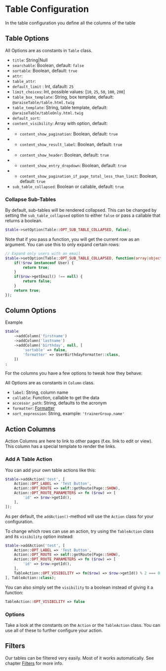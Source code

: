 # Table Configuration

In the table configuration you define all the columns of the table

## Table Options

All Options are as constants in `Table` class.

- `title`: String|Null
- `searchable`: Boolean, default: `false`
- `sortable`: Boolean, default: `true`
- `attr`:
- `table_attr`: 
- `default_limit` : Int, dafault: `25`
- `limit_choices`:  Int, possible values: [`10`, `25`, `50`, `100`, `200`]
- `table_box_template`: String, box template, default: `@araiseTable/table.html.twig`
- `table_template`: String, table template, default:  `@araiseTable/tableOnly.html.twig`
- `default_sort`:
- `content_visibility`: Array with option, default:
- - `content_show_pagination`: Boolean, default: `true`
- - `content_show_result_label`: Boolean, default: `true`
- - `content_show_header`: Boolean, default: `true`
- - `content_show_entry_dropdown`: Boolean, default: `true`
- - `content_show_pagination_if_page_total_less_than_limit`: Boolean, default: `true`
- `sub_table_collapsed`: Boolean or callable, default: `true`


### Collapse Sub-Tables
By default, sub-tables will be rendered collapsed. 
This can be changed by setting the `sub_table_collapsed` option to either `false` or pass a callable that returns a boolean.

```php
$table->setOption(Table::OPT_SUB_TABLE_COLLAPSED, false);
```

Note that if you pass a function, you will get the current row as an argument.
You can use this to only expand certain rows:

```php
// Expand only users with an email
$table->setOption(Table::OPT_SUB_TABLE_COLLAPSED, function(array|object $row) {
    if(!$row instanceof User) {
        return true;
    }
    if($row->getEmail() !== null) {
        return false;
    }
    return true;
});
```


## Column Options

Example
```php
$table
    ->addColumn('firstname')
    ->addColumn('lastname')
    ->addColumn('birthday', null, [
        'sortable' => false,
        'formatter' => UserBirthdayFormatter::class,
    ])
;
```

For the columns you have a few options to tweak how they behave:

All Options are as constants in `Column` class.

- `label`: String, column name
- `callable`: Function, callable to get the data
- `accessor_path`: String, defaults to the acronym
- `formatter`: [Formatter](formatter.md)
- `sort_expression`: String, example: `'trainerGroup.name'`

## Action Columns

Action Columns are here to link to other pages (f.ex. link to edit or view).
This column has a special template to render the links.

### Add A Table Action
You can add your own table actions like this:
```php
$table->addAction('test', [
    Action::OPT_LABEL => 'Test Button',
    Action::OPT_ROUTE => self::getRoute(Page::SHOW),
    Action::OPT_ROUTE_PARAMETERS => fn ($row) => [
        'id' => $row->getId(),
    ],
]);
```
As per default, the `addAction()`-method will use the `Action` class for your configuration.

To change which rows can use an action, try using the `TableAction` class and its `visibility` option instead:
```php
$table->addAction('test', [
    Action::OPT_LABEL => 'Test Button',
    Action::OPT_ROUTE => self::getRoute(Page::SHOW),
    Action::OPT_ROUTE_PARAMETERS => fn ($row) => [
        'id' => $row->getId(),
    ],
    TableAction::OPT_VISIBILITY => fn($row) => $row->getId() % 2 === 0,
], TableAction::class);
```
You can also simply set the `visibility` to a boolean instead of giving it a function:
```php
TableAction::OPT_VISIBILITY => false
```

### Options
Take a look at the constants on the `Action` or the `TableAction` class.
You can use all of these to further configure your action.

## Filters

Our tables can be filtered very easily. Most of it works automatically. See chapter [Filters](filters.md) for more info. 
